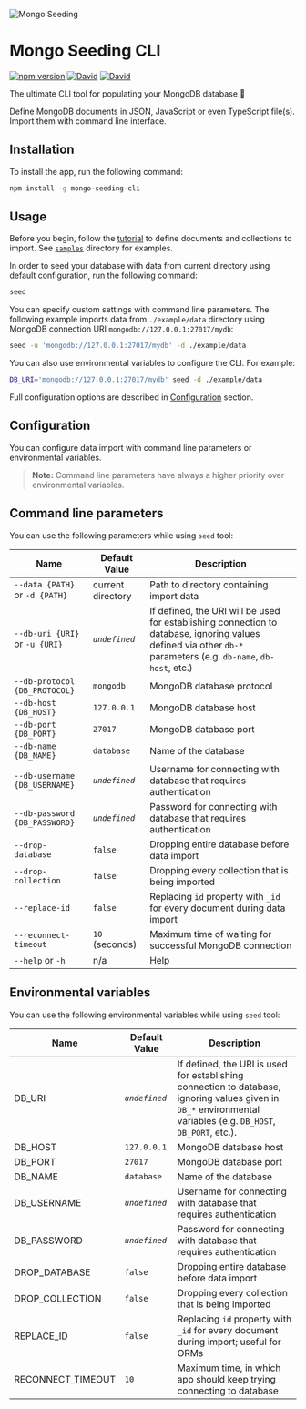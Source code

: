 ![Mongo Seeding](https://raw.githubusercontent.com/pkosiec/mongo-seeding/master/docs/assets/logo.png)

# Mongo Seeding CLI

[![npm version](https://badge.fury.io/js/mongo-seeding-cli.svg)](https://npmjs.org/package/mongo-seeding-cli) [![David](https://img.shields.io/david/pkosiec/mongo-seeding.svg?path=cli)]() [![David](https://img.shields.io/david/dev/pkosiec/mongo-seeding.svg?path=cli)]()

The ultimate CLI tool for populating your MongoDB database :rocket: 

Define MongoDB documents in JSON, JavaScript or even TypeScript file(s). Import them with command line interface.

## Installation

To install the app, run the following command:

```bash
npm install -g mongo-seeding-cli
```

## Usage

Before you begin, follow the [tutorial](https://github.com/pkosiec/mongo-seeding/tree/master/docs/define-import-data.md) to define documents and collections to import. See [`samples`](https://github.com/pkosiec/mongo-seeding/tree/master/samples) directory for examples.

In order to seed your database with data from current directory using default configuration, run the following command:

```bash
seed
```

You can specify custom settings with command line parameters. The following example imports data from `./example/data` directory using MongoDB connection URI `mongodb://127.0.0.1:27017/mydb`:

```bash
seed -u 'mongodb://127.0.0.1:27017/mydb' -d ./example/data
```

You can also use environmental variables to configure the CLI. For example:

```bash
DB_URI='mongodb://127.0.0.1:27017/mydb' seed -d ./example/data
```

Full configuration options are described in [Configuration](#configuration) section.

## Configuration
You can configure data import with command line parameters or environmental variables.

> **Note:** Command line parameters have always a higher priority over environmental variables.

## Command line parameters
You can use the following parameters while using `seed` tool:

| Name        | Default Value  | Description         |
|-------------|----------------|---------------------|
| `--data {PATH}` or `-d {PATH}` | current directory | Path to directory containing import data |
| `--db-uri {URI}` or `-u {URI}` | *`undefined`* | If defined, the URI will be used for establishing connection to database, ignoring values defined via other `db-*` parameters (e.g. `db-name`, `db-host`, etc.)
| `--db-protocol {DB_PROTOCOL}` | `mongodb` | MongoDB database protocol |
| `--db-host {DB_HOST}` | `127.0.0.1` | MongoDB database host |
| `--db-port {DB_PORT}` | `27017` | MongoDB database port |
| `--db-name {DB_NAME}` | `database` | Name of the database |
| `--db-username {DB_USERNAME}` | *`undefined`*  | Username for connecting with database that requires authentication |
| `--db-password {DB_PASSWORD}` | *`undefined`*  | Password for connecting with database that requires authentication |
| `--drop-database` | `false` | Dropping entire database before data import |
| `--drop-collection` | `false` | Dropping every collection that is being imported |
| `--replace-id` | `false` | Replacing `id` property with `_id` for every document during data import |
| `--reconnect-timeout` | `10` (seconds) | Maximum time of waiting for successful MongoDB connection|
| `--help` or `-h` | n/a | Help

## Environmental variables
You can use the following environmental variables while using `seed` tool:

| Name        | Default Value  | Description         |
|-------------|----------------|---------------------|
| DB_URI | *`undefined`* | If defined, the URI is used for establishing connection to database, ignoring values given in `DB_*` environmental variables (e.g. `DB_HOST`, `DB_PORT`, etc.).
| DB_HOST | `127.0.0.1` | MongoDB database host |
| DB_PORT | `27017` | MongoDB database port |
| DB_NAME | `database` | Name of the database |
| DB_USERNAME | *`undefined`* | Username for connecting with database that requires authentication |
| DB_PASSWORD | *`undefined`* | Password for connecting with database that requires authentication |
| DROP_DATABASE | `false` | Dropping entire database before data import |
| DROP_COLLECTION | `false` | Dropping every collection that is being imported |
| REPLACE_ID | `false` | Replacing `id` property with `_id` for every document during import; useful for ORMs | 
| RECONNECT_TIMEOUT | `10` | Maximum time, in which app should keep trying connecting to database |
